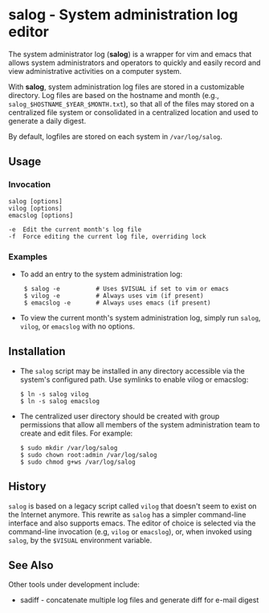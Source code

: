 
# salog - System administration log editor

The system administrator log (**salog**) is a wrapper for vim and emacs that
allows system administrators and operators to quickly and easily record and
view administrative activities on a computer system.

With **salog**, system administration log files are stored in a customizable
directory. Log files are based on the hostname and month (e.g.,
``salog_$HOSTNAME_$YEAR_$MONTH.txt``), so that all of the files may stored on a
centralized file system or consolidated in a centralized location and used to
generate a daily digest.

By default, logfiles are stored on each system in ``/var/log/salog``.


## Usage


### Invocation

    salog [options]
    vilog [options]
    emacslog [options]

    -e  Edit the current month's log file
    -f  Force editing the current log file, overriding lock


### Examples

* To add an entry to the system administration log:
 
       $ salog -e          # Uses $VISUAL if set to vim or emacs
       $ vilog -e          # Always uses vim (if present)
       $ emacslog -e       # Always uses emacs (if present)

* To view the current month's system administration log, simply run ``salog``,
``vilog``, or ``emacslog`` with no options.
 

## Installation

* The ``salog`` script may be installed in any directory accessible via
  the system's configured path. Use symlinks to enable vilog or emacslog:

      $ ln -s salog vilog
      $ ln -s salog emacslog

* The centralized user directory should be created with group permissions
  that allow all members of the system administration team to create and
  edit files. For example:

      $ sudo mkdir /var/log/salog
      $ sudo chown root:admin /var/log/salog
      $ sudo chmod g+ws /var/log/salog


## History 

``salog`` is based on a legacy script called ``vilog`` that doesn't seem to
exist on the Internet anymore. This rewrite as ``salog`` has a simpler
command-line interface and also supports emacs. The editor of choice is
selected via the command-line invocation (e.g, ``vilog`` or ``emacslog``), or,
when invoked using ``salog``, by the ``$VISUAL`` environment variable. 


## See Also

Other tools under development include:

* sadiff - concatenate multiple log files and generate diff for e-mail digest


